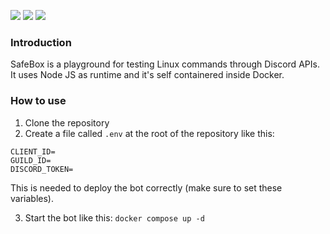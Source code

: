 ![](https://img.shields.io/github/license/classy-giraffe/SafeBox?label=License)
![](https://img.shields.io/github/stars/classy-giraffe/SafeBox?label=Stars)
![](https://img.shields.io/github/forks/classy-giraffe/SafeBox?label=Forks)

### Introduction
SafeBox is a playground for testing Linux commands through Discord APIs. It uses Node JS as runtime and it's self containered inside Docker.

### How to use
1. Clone the repository
2. Create a file called `.env` at the root of the repository like this:
```
CLIENT_ID=
GUILD_ID=
DISCORD_TOKEN=
```
This is needed to deploy the bot correctly (make sure to set these variables).

3. Start the bot like this: `docker compose up -d`